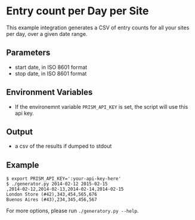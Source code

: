 # Entry count per Day per Site

This example integration generates a CSV of entry counts for all
your sites per day, over a given date range.

## Parameters

 * start date, in ISO 8601 format
 * stop date, in ISO 8601 format

## Environment Variables

 * If the environemnt variable `PRISM_API_KEY` is set, the script will use
   this api key.

## Output

 * a csv of the results if dumped to stdout

## Example

```shell
$ export PRISM_API_KEY=':your-api-key-here'
$ ./generator.py 2014-02-12 2015-02-15
,2014-02-12,2014-02-13,2014-02-14,2014-02-15
London Store (#42),343,454,565,676
Buenos Aires (#43),234,345,456,567
```

For more options, please run `./generatory.py --help`.
